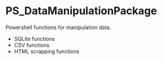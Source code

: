 # PS_DataManipulationPackage
Powershell functions for manipulation data.

- SQLite functions
- CSV functions
- HTML scrapping functions
